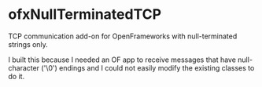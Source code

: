 # ofxNullTerminatedTCP
TCP communication add-on for OpenFrameworks with null-terminated strings only.

I built this because I needed an OF app to receive messages that have null-character ('\0') endings and I could not easily modify the existing classes to do it.